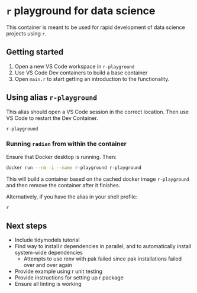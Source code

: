 <!-- markdownlint-disable MD029 -->

# `r` playground for data science

This container is meant to be used for rapid development of data science projects using `r`.

## Getting started

1. Open a new VS Code workspace in `r-playground`
2. Use VS Code Dev containers to build a base container
3. Open `main.r` to start getting an introduction to the functionality.

## Using alias `r-playground`

This alias should open a VS Code session in the correct location. Then use VS Code to restart the Dev Container.

```sh
r-playground
```

### Running `radian` from within the container

Ensure that Docker desktop is running. Then:

```sh
docker run --rm -i --name r-playground r-playground
```

This will build a container based on the cached docker image `r-playground` and then remove the container after it finishes.

Alternatively, if you have the alias in your shell profile:

```sh
r
```

## Next steps

- Include tidymodels tutorial
- Find way to install r dependencies in parallel, and to automatically install system-wide dependencies
    - Attempts to use renv with pak failed since pak installations failed over and over again
- Provide example using r unit testing
- Provide instructions for setting up r package
- Ensure all linting is working
